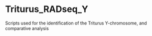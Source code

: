 # Triturus_RADseq_Y
Scripts used for the identification of the Triturus Y-chromosome, and comparative analysis 
